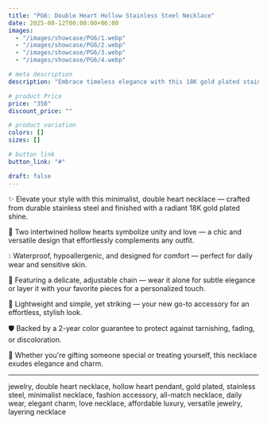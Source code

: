 ```yaml
---
title: "PG6: Double Heart Hollow Stainless Steel Necklace"
date: 2025-08-12T00:00:00+06:00
images: 
  - "/images/showcase/PG6/1.webp"
  - "/images/showcase/PG6/2.webp"
  - "/images/showcase/PG6/3.webp"
  - "/images/showcase/PG6/4.webp"

# meta description
description: "Embrace timeless elegance with this 18K gold plated stainless steel necklace featuring two intertwined hollow heart pendants — simple, chic, and versatile."

# product Price
price: "350"
discount_price: ""

# product variation
colors: []
sizes: []

# button link
button_link: "#"

draft: false
---
```


✨ Elevate your style with this minimalist, double heart necklace — crafted from durable stainless steel and finished with a radiant 18K gold plated shine.

💖 Two intertwined hollow hearts symbolize unity and love — a chic and versatile design that effortlessly complements any outfit.

💧 Waterproof, hypoallergenic, and designed for comfort — perfect for daily wear and sensitive skin.

🔗 Featuring a delicate, adjustable chain — wear it alone for subtle elegance or layer it with your favorite pieces for a personalized touch.

🌟 Lightweight and simple, yet striking — your new go-to accessory for an effortless, stylish look.

🛡️ Backed by a 2-year color guarantee to protect against tarnishing, fading, or discoloration.

💖 Whether you're gifting someone special or treating yourself, this necklace exudes elegance and charm.

---
jewelry, double heart necklace, hollow heart pendant, gold plated, stainless steel, minimalist necklace, fashion accessory, all-match necklace, daily wear, elegant charm, love necklace, affordable luxury, versatile jewelry, layering necklace

